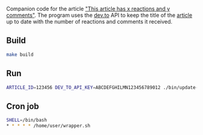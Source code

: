 Companion code for the article ["This article has x reactions and y comments"](https://dev.to/napicella/this-article-has-x-reactions-and-y-comments-1jlf). The program uses the [dev.to](https://docs.dev.to/api/) API to keep the title of the [article](https://dev.to/napicella/this-article-has-x-reactions-and-y-comments-1jlf) up to date with the number of reactions and comments it received.

## Build
```bash
make build
```

## Run
```bash
ARTICLE_ID=123456 DEV_TO_API_KEY=ABCDEFGHILMN123456789012 ./bin/update-article
```

## Cron job 
```bash
SHELL=/bin/bash
* * * * * /home/user/wrapper.sh
```
